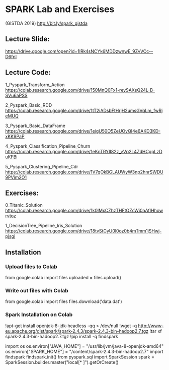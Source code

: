 # SPARK Lab and Exercises 
(GISTDA 2019)
http://bit.ly/spark_gistda

## Lecture Slide:

https://drive.google.com/open?id=1IRk4sNCYk6MDDzwnwE_9ZvVCc--D6fnI


## Lecture Code:

1_Pyspark_Transform_Action
https://colab.research.google.com/drive/150MnQ0Fx1-reySAXsQ24L-B-SVu6aPSS

2_Pyspark_Basic_RDD
https://colab.research.google.com/drive/1tT2iADsbFtHrjH2umsGVqLm_fwRjeMUQ

3_Pyspark_Basic_DataFrame
https://colab.research.google.com/drive/1eigU50O5ZeUOvQI4e6AKD3KD-xKK9PaP

4_Pyspark_Classification_Pipeline_Churn
https://colab.research.google.com/drive/1eKnTRYII82z_vVp2L4ZdHCgpLzDuKFBi

5_Pyspark_Clustering_Pipeline_Cdr
https://colab.research.google.com/drive/1V7qOkBGLAUWyW3np2hnrSWDU9PVjm2O1

## Exercises:

0_Titanic_Solution
https://colab.research.google.com/drive/1k0lMxCZhzTHFtOZcWi0aAfIHhowrvtoz

1_DecisionTree_Pipeline_Iris_Solution
https://colab.research.google.com/drive/18tvStCyU0l0oz0b4mTmm1jSHwj-pjsgi

## Installation

### Upload files to Colab
from google.colab import files
uploaded = files.upload()


### Write out files with Colab
from google.colab import files
files.download('data.dat')

### Spark Installation on Colab

!apt-get install openjdk-8-jdk-headless -qq > /dev/null
!wget -q http://www-eu.apache.org/dist/spark/spark-2.4.3/spark-2.4.3-bin-hadoop2.7.tgz
!tar xf spark-2.4.3-bin-hadoop2.7.tgz
!pip install -q findspark

import os
os.environ["JAVA_HOME"] = "/usr/lib/jvm/java-8-openjdk-amd64"
os.environ["SPARK_HOME"] = "/content/spark-2.4.3-bin-hadoop2.7"
import findspark
findspark.init()
from pyspark.sql import SparkSession
spark = SparkSession.builder.master("local[* ]").getOrCreate()

